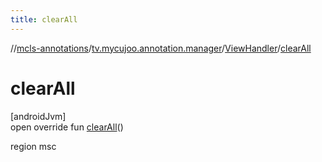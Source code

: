 ```yaml
---
title: clearAll
---
```

//[mcls-annotations](../../../index.html)/[tv.mycujoo.annotation.manager](../index.html)/[ViewHandler](index.html)/[clearAll](clear-all.html)



# clearAll



[androidJvm]\
open override fun [clearAll](clear-all.html)()



region msc




